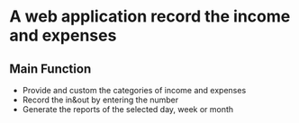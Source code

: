 # A web application record the income and expenses

## Main Function
- Provide and custom the categories of income and expenses
- Record the in&out by entering the number
- Generate the reports of the selected day, week or month